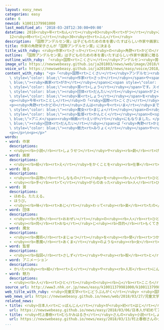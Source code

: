 ```yaml
---
layout: easy_news
categories: easy
cate: 6
newsid: k10011379981000
last_modified_at: '2018-03-28T12:30:00+09:00'
datetime: 2018<ruby>年<rt>ねん</rt></ruby>03<ruby>月<rt>がつ</rt></ruby>28<ruby>日<rt>にち</rt></ruby>
  12<ruby>時<rt>じ</rt></ruby>30<ruby>分<rt>ふん</rt></ruby>
description: 「国際アンデルセン賞」は子どものための本を書いたすばらしい作家や画家に贈る賞です。
title: 作家の角野栄子さんが「国際アンデルセン賞」に決まる
title_with_ruby: <ruby>作家<rt>さっか</rt></ruby>の<ruby>角野<rt>かどの</rt></ruby><ruby>栄子<rt>えいこ</rt></ruby>さんが「<ruby>国際<rt>こくさい</rt></ruby>アンデルセン<ruby>賞<rt>しょう</rt></ruby>」に<ruby>決<rt>き</rt></ruby>まる
outline: 「国際アンデルセン賞」は子どものための本を書いたすばらしい作家や画家に贈る賞です。
outline_with_ruby: 「<ruby>国際<rt>こくさい</rt></ruby>アンデルセン<ruby>賞<rt>しょう</rt></ruby>」は<ruby>子<rt>こ</rt></ruby>どものための<ruby>本<rt>ほん</rt></ruby>を<ruby>書<rt>か</rt></ruby>いたすばらしい<ruby>作家<rt>さっか</rt></ruby>や<ruby>画家<rt>がか</rt></ruby>に<ruby>贈<rt>おく</rt></ruby>る<ruby>賞<rt>しょう</rt></ruby>です。
image_url: https://newswebeasy.github.io/ja201803/news/web/image/2018/03/27/K10011379981_1803270814_1803270826_01_02.jpg
voice_url: https://newswebeasy.github.io/ja201803/news/easy/voice/2018/03/28/k10011379981000.mp4
content_with_ruby: "<p>「<ruby>国際<rt>こくさい</rt></ruby>アンデルセン<ruby>賞<rt>しょう</rt></ruby>」は<ruby>子<rt>こ</rt></ruby>どものための<ruby>本<rt>ほん</rt></ruby>を<ruby>書<rt>か</rt></ruby>いたすばらしい<span\
  \ style=\"color: blue;\"><ruby>作家<rt>さっか</rt></ruby></span>や<span style=\"color:\
  \ blue;\"><ruby>画家<rt>がか</rt></ruby></span>に<span style=\"color: blue;\"><ruby>贈<rt>おく</rt></ruby>る</span><span\
  \ style=\"color: blue;\"><ruby>賞<rt>しょう</rt></ruby></span>です。スイスにある<ruby>国際児童図書評議会<rt>こくさいじどうとしょひょうぎかい</rt></ruby>という<span\
  \ style=\"color: blue;\"><ruby>団体<rt>だんたい</rt></ruby></span>が２<ruby>年<rt>ねん</rt></ruby>に１<ruby>度<rt>ど</rt></ruby>、この<span\
  \ style=\"color: blue;\"><ruby>賞<rt>しょう</rt></ruby></span>を<ruby>選<rt>えら</rt></ruby>んでいます。</p>\n\
  <p><ruby>今年<rt>ことし</rt></ruby>の「<ruby>国際<rt>こくさい</rt></ruby>アンデルセン<ruby>賞<rt>しょう</rt></ruby>」の<ruby>作家賞<rt>さっかしょう</rt></ruby>が<ruby>日本<rt>にっぽん</rt></ruby>の<ruby>角野<rt>かどの</rt></ruby><ruby>栄子<rt>えいこ</rt></ruby>さんに<ruby>決<rt>き</rt></ruby>まりました。</p>\n\
  <p><ruby>角野<rt>かどの</rt></ruby>さんは<ruby>今<rt>いま</rt></ruby>までに２００ぐらいの<ruby>本<rt>ほん</rt></ruby>を<ruby>書<rt>か</rt></ruby>きました。<span\
  \ style=\"color: blue;\"><ruby>魔女<rt>まじょ</rt></ruby></span>の<ruby>女<rt>おんな</rt></ruby>の<ruby>子<rt>こ</rt></ruby>の<ruby>話<rt>はなし</rt></ruby>を<ruby>書<rt>か</rt></ruby>いた「<ruby>魔女<rt>まじょ</rt></ruby>の<ruby>宅急便<rt>たっきゅうびん</rt></ruby>」という<ruby>本<rt>ほん</rt></ruby>は、<ruby>宮崎<rt>みやざき</rt></ruby><ruby>駿<rt>はやお</rt></ruby><span\
  \ style=\"color: blue;\"><ruby>監督<rt>かんとく</rt></ruby></span>の<span style=\"color:\
  \ blue;\">アニメ</span><ruby>映画<rt>えいが</rt></ruby>にもなりました。</p>\n<p><span style=\"color:\
  \ blue;\"><ruby>団体<rt>だんたい</rt></ruby></span>は「<ruby>角野<rt>かどの</rt></ruby>さんの<ruby>本<rt>ほん</rt></ruby>には、<ruby>言葉<rt>ことば</rt></ruby>で<ruby>言<rt>い</rt></ruby>うことができないぐらいの<span\
  \ style=\"color: blue;\"><ruby>魅力<rt>みりょく</rt></ruby></span>や<ruby>優<rt>やさ</rt></ruby>しさなどがあります」と<ruby>言<rt>い</rt></ruby>っています。「<ruby>国際<rt>こくさい</rt></ruby>アンデルセン<ruby>賞<rt>しょう</rt></ruby>」の<ruby>作家賞<rt>さっかしょう</rt></ruby>をもらう<ruby>日本人<rt>にっぽんじん</rt></ruby>は、<ruby>角野<rt>かどの</rt></ruby>さんが３<ruby>人<rt>にん</rt></ruby><ruby>目<rt>め</rt></ruby>です。</p>\n\
  <p></p>\n<p></p>"
words:
- word: 作家
  descriptions:
  - <ruby><rb>小説</rb><rt>しょうせつ</rt></ruby>や<ruby><rb>劇</rb><rt>げき</rt></ruby>・<ruby><rb>童話</rb><rt>どうわ</rt></ruby>などを<ruby><rb>書</rb><rt>か</rt></ruby>く<ruby><rb>人</rb><rt>ひと</rt></ruby>。
- word: 画家
  descriptions:
  - <ruby><rb>絵</rb><rt>え</rt></ruby>をかくことを<ruby><rb>仕事</rb><rt>しごと</rt></ruby>にしている<ruby><rb>人</rb><rt>ひと</rt></ruby>。<ruby><rb>絵</rb><rt>え</rt></ruby>かき。
- word: 贈る
  descriptions:
  - <ruby><rb>品物</rb><rt>しなもの</rt></ruby>を<ruby><rb>人</rb><rt>ひと</rt></ruby>にあげる。プレゼントする。
  - <ruby><rb>手</rb><rt>て</rt></ruby>がらのあった<ruby><rb>人</rb><rt>ひと</rt></ruby>に、<ruby><rb>位</rb><rt>くらい</rt></ruby>やくんしょうなどをあたえる。
- word: 賞
  descriptions:
  - ほめる。たたえる。
  - ほうび。
  - <ruby><rb>味</rb><rt>あじ</rt></ruby>わって<ruby><rb>楽</rb><rt>たの</rt></ruby>しむ。
- word: 団体
  descriptions:
  - <ruby><rb>大勢</rb><rt>おおぜい</rt></ruby>の<ruby><rb>人</rb><rt>ひと</rt></ruby>の<ruby><rb>集</rb><rt>あつ</rt></ruby>まり。
  - <ruby><rb>同</rb><rt>おな</rt></ruby>じ<ruby><rb>目的</rb><rt>もくてき</rt></ruby>を<ruby><rb>持</rb><rt>も</rt></ruby>った<ruby><rb>人々</rb><rt>ひとびと</rt></ruby>の<ruby><rb>集</rb><rt>あつ</rt></ruby>まり。
- word: 魔女
  descriptions:
  - <ruby><rb>魔術</rb><rt>まじゅつ</rt></ruby>を<ruby><rb>使</rb><rt>つか</rt></ruby>う<ruby><rb>女</rb><rt>おんな</rt></ruby>。
  - <ruby><rb>悪魔</rb><rt>あくま</rt></ruby>のような<ruby><rb>女</rb><rt>おんな</rt></ruby>。ふしぎな<ruby><rb>力</rb><rt>ちから</rt></ruby>を<ruby><rb>持</rb><rt>も</rt></ruby>った<ruby><rb>女</rb><rt>おんな</rt></ruby>。
- word: 監督
  descriptions:
  - <ruby><rb>指図</rb><rt>さしず</rt></ruby>や<ruby><rb>取</rb><rt>と</rt></ruby>りしまりなどをすること。また、その<ruby><rb>人</rb><rt>ひと</rt></ruby>。
- word: アニメーション
  descriptions:
  - かいた<ruby><rb>絵</rb><rt>え</rt></ruby>や<ruby><rb>人形</rb><rt>にんぎょう</rt></ruby>を、<ruby><rb>動</rb><rt>うご</rt></ruby>きに<ruby><rb>従</rb><rt>したが</rt></ruby>って<ruby><rb>一</rb><rt>ひと</rt></ruby>こま<ruby><rb>一</rb><rt>ひと</rt></ruby>こま<ruby><rb>撮影</rb><rt>さつえい</rt></ruby>し、それを<ruby><rb>映</rb><rt>うつ</rt></ruby>して<ruby><rb>実際</rb><rt>じっさい</rt></ruby>に<ruby><rb>動</rb><rt>うご</rt></ruby>いているように<ruby><rb>見</rb><rt>み</rt></ruby>せる<ruby><rb>映画</rb><rt>えいが</rt></ruby>。<ruby><rb>動画</rb><rt>どうが</rt></ruby>。アニメ。
- word: 魅力
  descriptions:
  - <ruby><rb>人</rb><rt>ひと</rt></ruby>の<ruby><rb>心</rb><rt>こころ</rt></ruby>を<ruby><rb>引</rb><rt>ひ</rt></ruby>きつける<ruby><rb>力</rb><rt>ちから</rt></ruby>。
source_url: http://www3.nhk.or.jp/news/easy/k10011379981000/k10011379981000.html
web_title_with_ruby: <ruby>児童文学<rt>じどうぶんがく</rt></ruby> <ruby>国際<rt>こくさい</rt></ruby><ruby>アンデルセン<rt>あんでるせん</rt></ruby><ruby>賞<rt>しょう</rt></ruby>の<ruby>作家<rt>さっか</rt></ruby><ruby>賞<rt>しょう</rt></ruby>に<ruby>角野<rt>かどの</rt></ruby><ruby>栄子<rt>えいこ</rt></ruby>さん
web_news_url: https://newswebeasy.github.io/news/web/2018/03/27/児童文学-国際アンデルセン賞の作家賞に角野栄子さん
related_news:
- title: <ruby>日本人<rt>にっぽんじん</rt></ruby>が<ruby>初<rt>はじ</rt></ruby>めてアカデミー<ruby>賞<rt>しょう</rt></ruby>のメーキャップの<ruby>賞<rt>しょう</rt></ruby>をもらう
  url: https://newswebeasy.github.io/news/easy/2018/03/06/日本人が初めてアカデミー賞のメーキャップの賞をもらう
- title: <ruby>村上春樹<rt>むらかみはるき</rt></ruby>さんの<ruby>小説<rt>しょうせつ</rt></ruby>「<ruby>騎士団長殺<rt>きしだんちょうごろ</rt></ruby>し」を<ruby>中国<rt>ちゅうごく</rt></ruby>で<ruby>売<rt>う</rt></ruby>り<ruby>始<rt>はじ</rt></ruby>める
  url: https://newswebeasy.github.io/news/easy/2018/03/13/村上春樹さんの小説騎士団長殺しを中国で売り始める
...
```

